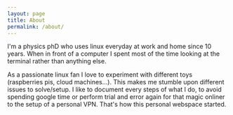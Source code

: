 ```yaml
---
layout: page
title: About
permalink: /about/
---
```


I'm a physics phD who uses linux everyday at work and home since 10 years.
When in front of a computer I spent most of the time looking at the terminal rather than anything else. 

As a passionate linux fan I love to experiment with different toys (raspberries pis, cloud machines...). 
This makes me stumble upon different issues to solve/setup.
I like to document every steps of what I do, to avoid spending google time or perform trial and error again for that magic onliner to the setup of a personal VPN.
That's how this personal webspace started.

